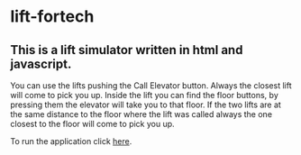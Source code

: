 # lift-fortech

## This is a lift simulator written in html and javascript.
You can use the lifts pushing the Call Elevator button. Always the closest lift will come to pick you up.
Inside the lift you can find the floor buttons, by pressing them the elevator will take you to that floor.
If the two lifts are at the same distance to the floor where the lift was called always the one closest to the floor will come to pick you up.

To run the application click [here](https://digergo.github.io/lift-fortech/).
